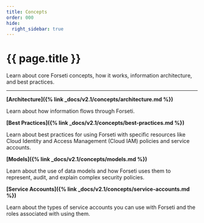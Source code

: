 ```yaml
---
title: Concepts
order: 000
hide:
  right_sidebar: true
---
```


# {{ page.title }}

Learn about core Forseti concepts, how it works, information architecture, and best practices.

---

**[Architecture]({% link _docs/v2.1/concepts/architecture.md %})**

Learn about how information flows through Forseti.

**[Best Practices]({% link _docs/v2.1/concepts/best-practices.md %})**

Learn about best practices for using Forseti with specific resources like Cloud Identity and
Access Management (Cloud IAM) policies and service accounts.

**[Models]({% link _docs/v2.1/concepts/models.md %})**

Learn about the use of data models and how Forseti uses them to represent, audit, and explain
complex security policies.

**[Service Accounts]({% link _docs/v2.1/concepts/service-accounts.md %})**

Learn about the types of service accounts you can use with Forseti and the roles associated with
using them.
